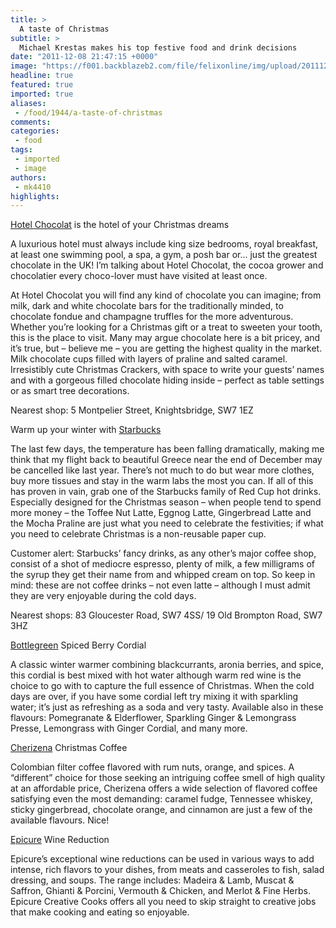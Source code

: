 ```yaml
---
title: >
  A taste of Christmas
subtitle: >
  Michael Krestas makes his top festive food and drink decisions
date: "2011-12-08 21:47:15 +0000"
image: "https://f001.backblazeb2.com/file/felixonline/img/upload/201112082145-pk1811-330032l.jpg"
headline: true
featured: true
imported: true
aliases:
 - /food/1944/a-taste-of-christmas
comments:
categories:
 - food
tags:
 - imported
 - image
authors:
 - mk4410
highlights:
---
```


[Hotel Chocolat](http://www.hotelchocolat.co.uk/) is the hotel of your Christmas dreams

A luxurious hotel must always include king size bedrooms, royal breakfast, at least one swimming pool, a spa, a gym, a posh bar or... just the greatest chocolate in the UK! I’m talking about Hotel Chocolat, the cocoa grower and chocolatier every choco-lover must have visited at least once.

At Hotel Chocolat you will find any kind of chocolate you can imagine; from milk, dark and white chocolate bars for the traditionally minded, to chocolate fondue and champagne truffles for the more adventurous. Whether you’re looking for a Christmas gift or a treat to sweeten your tooth, this is the place to visit. Many may argue chocolate here is a bit pricey, and it’s true, but – believe me – you are getting the highest quality in the market. Milk chocolate cups filled with layers of praline and salted caramel. Irresistibly cute Christmas Crackers, with space to write your guests’ names and with a gorgeous filled chocolate hiding inside – perfect as table settings or as smart tree decorations.

Nearest shop: 5 Montpelier Street, Knightsbridge, SW7 1EZ

Warm up your winter with [Starbucks](http://starbucks.co.uk/)

The last few days, the temperature has been falling dramatically, making me think that my flight back to beautiful Greece near the end of December may be cancelled like last year. There’s not much to do but wear more clothes, buy more tissues and stay in the warm labs the most you can. If all of this has proven in vain, grab one of the Starbucks family of Red Cup hot drinks. Especially designed for the Christmas season – when people tend to spend more money – the Toffee Nut Latte, Eggnog Latte, Gingerbread Latte and the Mocha Praline are just what you need to celebrate the festivities; if what you need to celebrate Christmas is a non-reusable paper cup.

Customer alert: Starbucks’ fancy drinks, as any other’s major coffee shop, consist of a shot of mediocre espresso, plenty of milk, a few milligrams of the syrup they get their name from and whipped cream on top. So keep in mind: these are not coffee drinks – not even latte – although I must admit they are very enjoyable during the cold days.

Nearest shops: 83 Gloucester Road, SW7 4SS/ 19 Old Brompton Road, SW7 3HZ

[Bottlegreen](http://www.bottlegreendrinks.com/) Spiced Berry Cordial

 A classic winter warmer combining blackcurrants, aronia berries, and spice, this cordial is best mixed with hot water although warm red wine is the choice to go with to capture the full essence of Christmas. When the cold days are over, if you have some cordial left try mixing it with sparkling water; it’s just as refreshing as a soda and very tasty.
 Available also in these flavours: Pomegranate & Elderflower, Sparkling Ginger & Lemongrass Presse, Lemongrass with Ginger Cordial, and many more.

[Cherizena](http://cherizena.co.uk/cherizena_coffee_shop/index.php) Christmas Coffee

Colombian filter coffee flavored with rum nuts, orange, and spices. A “different” choice for those seeking an intriguing coffee smell of high quality at an affordable price, Cherizena offers a wide selection of flavored coffee satisfying even the most demanding: caramel fudge, Tennessee whiskey, sticky gingerbread, chocolate orange, and cinnamon are just a few of the available flavours. Nice!

[Epicure](http://www.epicure.co.uk/) Wine Reduction

Epicure’s exceptional wine reductions can be used in various ways to add intense, rich flavors to your dishes, from meats and casseroles to fish, salad dressing, and soups. The range includes: Madeira & Lamb, Muscat & Saffron, Ghianti & Porcini, Vermouth & Chicken, and Merlot & Fine Herbs. Epicure Creative Cooks offers all you need to skip straight to creative jobs that make cooking and eating so enjoyable.
